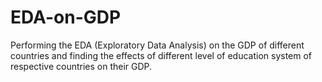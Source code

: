 # EDA-on-GDP
Performing the EDA (Exploratory Data Analysis) on the GDP of different countries and finding the effects of different level of education system of respective countries on their GDP.
